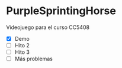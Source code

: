 # PurpleSprintingHorse
Videojuego para el curso CC5408

- [x] Demo
- [ ] Hito 2
- [ ] Hito 3
- [ ] Más problemas
